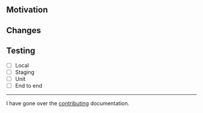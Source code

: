 ## Motivation

<!-- Why are you making this change, what problem does it solve? Include links to relevant tickets. -->

## Changes

<!-- What does this change exactly? Who will be affected? Include relevant screenshots, videos, links. -->

## Testing

<!-- How can the reviewer confirm these changes do what you say they do? Are there automated tests? -->

- [ ] Local
- [ ] Staging
- [ ] Unit
- [ ] End to end

---

I have gone over the [contributing](https://github.com/flashcatcloud/browser-sdk/blob/main/CONTRIBUTING.md) documentation.
